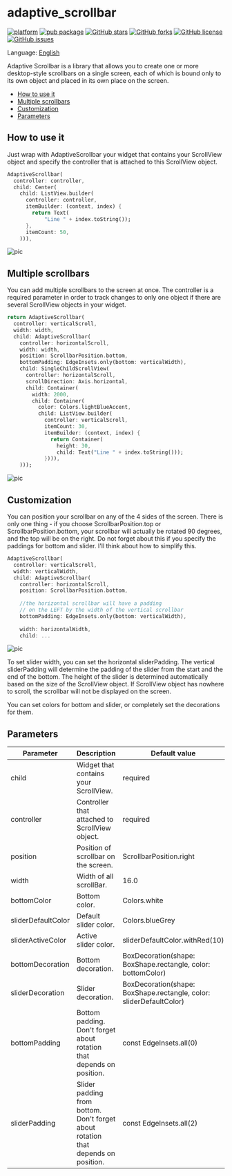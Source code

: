 # adaptive_scrollbar

[![platform](https://img.shields.io/badge/Platform-Flutter-02569B?logo=flutter)](https://flutter.dev) [![pub package](https://img.shields.io/pub/v/adaptive_scrollbar.svg)](https://pub.dev/packages/adaptive_scrollbar) [![GitHub stars](https://img.shields.io/github/stars/rulila52/adaptive-scrollbar)](https://github.com/rulila52/adaptive-scrollbar/stargazers) [![GitHub forks](https://img.shields.io/github/forks/rulila52/adaptive-scrollbar)](https://github.com/rulila52/adaptive-scrollbar/network)  [![GitHub license](https://img.shields.io/github/license/rulila52/adaptive-scrollbar)](https://github.com/rulila52/adaptive-scrollbar/blob/main/LICENSE)  [![GitHub issues](https://img.shields.io/github/issues/rulila52/adaptive-scrollbar)](https://github.com/rulila52/adaptive-scrollbar/issues)

Language: [English](README.md)

Adaptive Scrollbar is a library that allows you to create one or more desktop-style 
scrollbars on a single screen, each of which is bound only to its own object 
and placed in its own place on the screen.

- [How to use it](#how-to-use-it)
- [Multiple scrollbars](#multiple-scrollbars)
- [Customization](#customization)
- [Parameters](#parameters)

## How to use it

Just wrap with AdaptiveScrollbar your widget that contains your ScrollView 
object and specify the controller that is attached to this ScrollView object.

```dart
AdaptiveScrollbar(
  controller: controller,
  child: Center(
    child: ListView.builder(
      controller: controller,
      itemBuilder: (context, index) { 
        return Text(
            "Line " + index.toString());
      },
      itemCount: 50,
    ))),
```

![pic](https://github.com/rulila52/adaptive-scrollbar/blob/main/pics/1.png)

## Multiple scrollbars

You can add multiple scrollbars to the screen at once. The controller 
is a required parameter in order to track changes to only one object 
if there are several ScrollView objects in your widget.

```dart
return AdaptiveScrollbar(
  controller: verticalScroll,
  width: width,
  child: AdaptiveScrollbar(
    controller: horizontalScroll,
    width: width,
    position: ScrollbarPosition.bottom,
    bottomPadding: EdgeInsets.only(bottom: verticalWidth),
    child: SingleChildScrollView(
      controller: horizontalScroll,
      scrollDirection: Axis.horizontal,
      child: Container(
        width: 2000,
        child: Container(
          color: Colors.lightBlueAccent,
          child: ListView.builder(
            controller: verticalScroll,
            itemCount: 30,
            itemBuilder: (context, index) {
              return Container(
                height: 30,
                child: Text("Line " + index.toString()));
            }))),
    )));
```

![pic](https://github.com/rulila52/adaptive-scrollbar/blob/main/pics/2.png)

## Customization

You can position your scrollbar on any of the 4 sides of the screen. 
There is only one thing - if you choose ScrollbarPosition.top or 
ScrollbarPosition.bottom, your scrollbar will actually be rotated 90 degrees, 
and the top will be on the right. Do not forget about this if you specify
the paddings for bottom and slider. I'll think about how to simplify this.

```dart
AdaptiveScrollbar(
  controller: verticalScroll,
  width: verticalWidth,
  child: AdaptiveScrollbar(
    controller: horizontalScroll,
    position: ScrollbarPosition.bottom,
    
    //the horizontal scrollbar will have a padding
    // on the LEFT by the width of the vertical scrollbar
    bottomPadding: EdgeInsets.only(bottom: verticalWidth),
    
    width: horizontalWidth,
    child: ...
```

![pic](https://github.com/rulila52/adaptive-scrollbar/blob/main/pics/3.png)

To set slider width, you can set the horizontal sliderPadding. 
The vertical sliderPadding will determine the padding of the slider 
from the start and the end of the bottom. The height of the slider 
is determined automatically based on the size of the ScrollView object. 
If ScrollView object has nowhere to scroll, the scrollbar will not be displayed 
on the screen.

You can set colors for bottom and slider, or completely set 
the decorations for them.

## Parameters

| Parameter                  | Description                                                                           | Default value                                                                                                                                                                         |
| -------------------------- | ------------------------------------------------------------------------------------- | ------------------------------------------------------------------------------------------------------------------------------------------------------------------------------------- |
| child                      | Widget that contains your ScrollView.                                                 | required                                                                                                                                                                              |
| controller                 | Controller that attached to ScrollView object.                                        | required                                                                                                                                                                              |       
| position                   | Position of scrollbar on the screen.                                                  | ScrollbarPosition.right                                                                                                                                                               |
| width                      | Width of all scrollBar.                                                               | 16.0                                                                                                                                                                                  |
| bottomColor                | Bottom color.                                                                         | Colors.white                                                                                                                                                                          |
| sliderDefaultColor         | Default slider color.                                                                 | Colors.blueGrey                                                                                                                                                                       |
| sliderActiveColor          | Active slider color.                                                                  | sliderDefaultColor.withRed(10)                                                                                                                                                        |
| bottomDecoration           | Bottom decoration.                                                                    | BoxDecoration(shape: BoxShape.rectangle, color: bottomColor)                                                                                                                          |
| sliderDecoration           | Slider decoration.                                                                    | BoxDecoration(shape: BoxShape.rectangle, color: sliderDefaultColor)                                                                                                                   |
| bottomPadding              | Bottom padding. Don't forget about rotation that depends on position.                 | const EdgeInsets.all(0)                                                                                                                                                               |
| sliderPadding              | Slider padding from bottom. Don't forget about rotation that depends on position.     | const EdgeInsets.all(2)                                                                                                                                                               |




